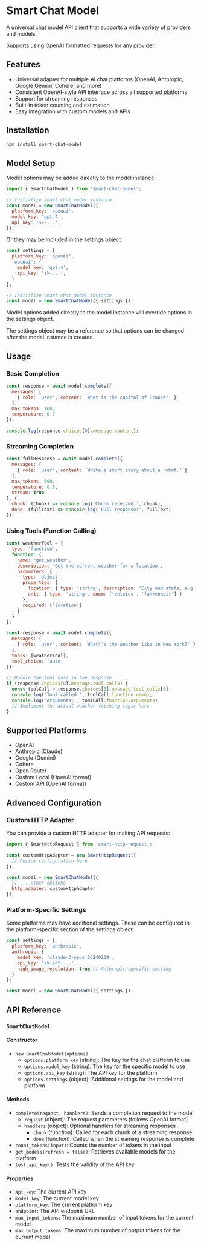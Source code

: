 # Smart Chat Model

A universal chat model API client that supports a wide variety of providers and models. 

Supports using OpenAI formatted requests for any provider.

## Features

- Universal adapter for multiple AI chat platforms (OpenAI, Anthropic, Google Gemini, Cohere, and more)
- Consistent OpenAI-style API interface across all supported platforms
- Support for streaming responses
- Built-in token counting and estimation
- Easy integration with custom models and APIs

## Installation

```bash
npm install smart-chat-model
```

## Model Setup

Model options may be added directly to the model instance:

```javascript
import { SmartChatModel } from 'smart-chat-model';

// Initialize smart chat model instance
const model = new SmartChatModel({
  platform_key: 'openai',
  model_key: 'gpt-4',
  api_key: 'sk-...',
});
```

Or they may be included in the settings object:

```javascript
const settings = {
  platform_key: 'openai',
  'openai': {
    model_key: 'gpt-4',
    api_key: 'sk-...',
  }
};

// Initialize smart chat model instance
const model = new SmartChatModel({ settings });
```

Model options added directly to the model instance will override options in the settings object.

The settings object may be a reference so that options can be changed after the model instance is created.

## Usage

### Basic Completion

```javascript
const response = await model.complete({
  messages: [
    { role: 'user', content: 'What is the capital of France?' }
  ],
  max_tokens: 100,
  temperature: 0.7
});

console.log(response.choices[0].message.content);
```

### Streaming Completion

```javascript
const fullResponse = await model.complete({
  messages: [
    { role: 'user', content: 'Write a short story about a robot.' }
  ],
  max_tokens: 500,
  temperature: 0.8,
  stream: true
}, {
  chunk: (chunk) => console.log('Chunk received:', chunk),
  done: (fullText) => console.log('Full response:', fullText)
});
```

### Using Tools (Function Calling)

```javascript
const weatherTool = {
  type: 'function',
  function: {
    name: 'get_weather',
    description: 'Get the current weather for a location',
    parameters: {
      type: 'object',
      properties: {
        location: { type: 'string', description: 'City and state, e.g. San Francisco, CA' },
        unit: { type: 'string', enum: ['celsius', 'fahrenheit'] }
      },
      required: ['location']
    }
  }
};

const response = await model.complete({
  messages: [
    { role: 'user', content: 'What\'s the weather like in New York?' }
  ],
  tools: [weatherTool],
  tool_choice: 'auto'
});

// Handle the tool call in the response
if (response.choices[0].message.tool_calls) {
  const toolCall = response.choices[0].message.tool_calls[0];
  console.log('Tool called:', toolCall.function.name);
  console.log('Arguments:', toolCall.function.arguments);
  // Implement the actual weather fetching logic here
}
```

## Supported Platforms

- OpenAI
- Anthropic (Claude)
- Google (Gemini)
- Cohere
- Open Router
- Custom Local (OpenAI format)
- Custom API (OpenAI format)

## Advanced Configuration

### Custom HTTP Adapter

You can provide a custom HTTP adapter for making API requests:

```javascript
import { SmartHttpRequest } from 'smart-http-request';

const customHttpAdapter = new SmartHttpRequest({
  // Custom configuration here
});

const model = new SmartChatModel({
  // ... other options
  http_adapter: customHttpAdapter
});
```

### Platform-Specific Settings

Some platforms may have additional settings. These can be configured in the platform-specific section of the settings object:

```javascript
const settings = {
  platform_key: 'anthropic',
  anthropic: {
    model_key: 'claude-3-opus-20240229',
    api_key: 'sk-ant-...',
    high_image_resolution: true // Anthropic-specific setting
  }
};

const model = new SmartChatModel({ settings });
```

## API Reference

### `SmartChatModel`

#### Constructor

- `new SmartChatModel(options)`
  - `options.platform_key` (string): The key for the chat platform to use
  - `options.model_key` (string): The key for the specific model to use
  - `options.api_key` (string): The API key for the platform
  - `options.settings` (object): Additional settings for the model and platform

#### Methods

- `complete(request, handlers)`: Sends a completion request to the model
  - `request` (object): The request parameters (follows OpenAI format)
  - `handlers` (object): Optional handlers for streaming responses
    - `chunk` (function): Called for each chunk of a streaming response
    - `done` (function): Called when the streaming response is complete
- `count_tokens(input)`: Counts the number of tokens in the input
- `get_models(refresh = false)`: Retrieves available models for the platform
- `test_api_key()`: Tests the validity of the API key

#### Properties

- `api_key`: The current API key
- `model_key`: The current model key
- `platform_key`: The current platform key
- `endpoint`: The API endpoint URL
- `max_input_tokens`: The maximum number of input tokens for the current model
- `max_output_tokens`: The maximum number of output tokens for the current model

